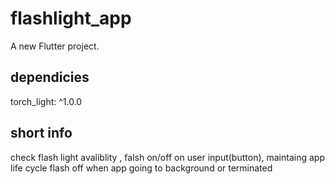 # flashlight_app

A new Flutter project.

## dependicies 

 torch_light: ^1.0.0

## short info

check flash light avaliblity , falsh on/off on user input(button), maintaing app life cycle
flash off when app going to background or terminated
